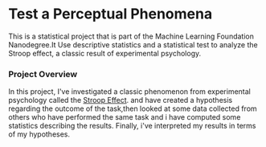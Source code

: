 <h1>Test a Perceptual Phenomena</h1>
<p>This is a statistical project that is part of the Machine Learning Foundation Nanodegree.It Use descriptive statistics and a statistical test to analyze the Stroop effect, a classic result of experimental psychology. </p>

<h3>Project Overview</h3>
<p>In this project, I've investigated a classic phenomenon from experimental psychology called the <a href="https://en.wikipedia.org/wiki/Stroop_effect">Stroop Effect</a>. 
and have created a hypothesis regarding the outcome of the task,then looked at some data collected from others who have performed the same task and i have computed some statistics describing the results. Finally, i've interpreted my results in terms of my hypotheses.</p>
